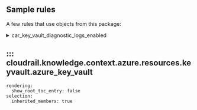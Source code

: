 ## Sample rules
A few rules that use objects from this package:

<details>
<summary>car_key_vault_diagnostic_logs_enabled</summary>

```python
--8<--
cloudrail/knowledge/rules/azure/context_aware/ensure_disgnostics_logs_enabled_rule.py
--8<--
```
</details>

## ::: cloudrail.knowledge.context.azure.resources.keyvault.azure_key_vault
    rendering:
      show_root_toc_entry: false
    selection:
      inherited_members: true
